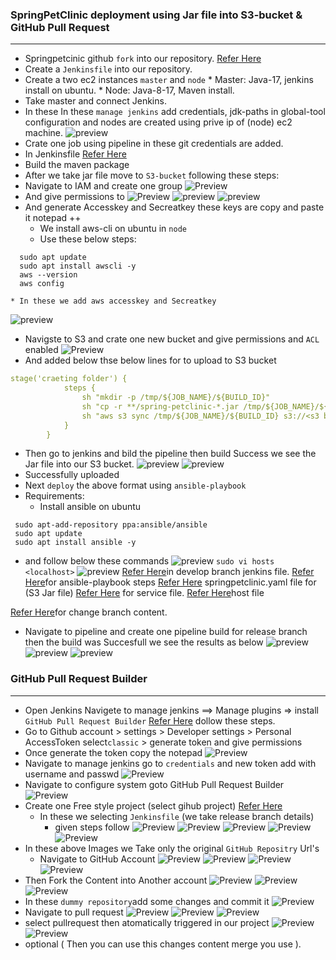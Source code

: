 ### SpringPetClinic deployment using Jar file into S3-bucket & GitHub Pull Request
-----------------------------------------------------------------------------------
* Springpetcinic  github `fork` into our repository.
[Refer Here](https://github.com/spring-projects/spring-petclinic)
* Create a `Jenkinsfile` into our repository. 
* Create a two ec2 instances `master` and `node` 
      * Master: Java-17, jenkins install on ubuntu.
      * Node:  Java-8-17, Maven install.
* Take master <public-ip> and connect Jenkins.
* In these In these `manage jenkins` add credentials, jdk-paths in global-tool configuration and nodes are created using prive ip of (node) ec2 machine. 
![preview](./images/jenkins18.png)
* Crate one job using pipeline in these git credentials are added.
* In Jenkinsfile
[Refer Here](https://github.com/laxman1849/spring-petclinicpr12.git)
* Build the maven package
* After we take jar file move to `S3-bucket` following these steps:
*  Navigate to IAM and create one group 
![Preview](./images/jenkins19.png)
* And give permissions to 
![Preview](./images.jenkins20.png)
![preview](./images/jenkins21.png)
![preview](./images/jenkins22.png)
 * And generate Accesskey and Secreatkey  these keys are copy and paste it notepad ++
    * We install aws-cli on ubuntu in `node`
    * Use these below steps:
```
  sudo apt update
  sudo apt install awscli -y
  aws --version
  aws config
```
    * In these we add aws accesskey and Secreatkey
![preview](./images/jenkins26.png)
 * Navigste to S3 and crate one new bucket and give permissions and  `ACL` enabled
![Preview](./images/jenkins23.png)
* And added below thse below lines for to upload to S3 bucket 
``` yaml
stage('craeting folder') {
            steps {
                sh "mkdir -p /tmp/${JOB_NAME}/${BUILD_ID}"
                sh "cp -r **/spring-petclinic-*.jar /tmp/${JOB_NAME}/${BUILD_ID}"
                sh "aws s3 sync /tmp/${JOB_NAME}/${BUILD_ID} s3://<s3 bucket name> --acl public-read-write"
            }
        }
```
* Then go to jenkins and bild the pipeline then build Success we see the Jar file into our S3 bucket.
![preview](./images/jenkins24.png)
![preview](./images/jenkins25.png)
* Successfully uploaded
* Next `deploy` the above format using `ansible-playbook` 
* Requirements:
    * Install ansible on ubuntu 
```
 sudo apt-add-repository ppa:ansible/ansible
 sudo apt update
 sudo apt install ansible -y
```
* and follow below these commands
![preview](./images/jenkins27.png)
  `sudo vi hosts <localhost>`
![preview](./images/jenkins28.png)
[Refer Here](https://github.com/laxman1849/spring-petclinicpr12/blob/develop/Jenkinsfile)in develop branch jenkins file.
[Refer Here](httphttps://github.com/laxman1849/spring-petclinicpr12/blob/release/Jenkinsfile)for ansible-playbook steps
[Refer Here](https://github.com/laxman1849/spring-petclinicpr12/blob/release/springpetclinic.yaml) springpetclinic.yaml file for (S3 Jar file)
[Refer Here](https://github.com/laxman1849/spring-petclinicpr12/blob/release/springpet.service) for service file.
[Refer Here](https://github.com/laxman1849/spring-petclinicpr12/blob/release/hosts)host file

[Refer Here](https://github.com/laxman1849/spring-petclinicpr12/tree/release)for change branch content.
* Navigate to pipeline and create one pipeline build for release branch then the build was Succesfull we see the results as below
![preview](./images/jenkins30.png)
![preview](./images/jenkins29.png)
![preview](./images/jenkins31.png)

### GitHub Pull Request Builder
-------------------------------

* Open Jenkins Navigete to manage jenkins ==> Manage plugins => install `GitHub Pull Request Builder` 
[Refer Here](https://plugins.jenkins.io/ghprb/) dollow these steps.
* Go to Github account > settings > Developer settings > Personal AccessToken select`classic` > generate token and give permissions 
* Once generate the token copy the notepad 
![Preview](./images/jenkins32.png)
* Navigate to manage jenkins go to `credentials` and new token add with username and passwd
![Preview](./images/jenkins33.png)
* Navigate to configure system goto GitHub Pull Request Builder 
![Preview](./images/image34.png)
* Create one Free style project (select gihub project)
[Refer Here](https://github.com/laxman1849/spring-petclinicpr12/tree/develop)
   * In these we selecting `Jenkinsfile` (we take release branch details)
     * given steps follow
![Preview](./images/jenkins35.png)
![Preview](./images/jenkins36.png)
![Preview](./images/jenkins37.png)
![Preview](./images/jenkins38.png)   
![Preview](./images/jenkins39.png)
* In these above Images we Take only the original `GitHub Repositry` Url's
  * Navigate to GitHub Account 
![Preview](./images/jenkins40.png)
![Preview](./images/jenkins41.png)
![Preview](./images/jenkins42.png)
![Preview](./images/jenkins43.png)
* Then Fork the Content into Another account 
![Preview](./images/jenkins44.png)
![Preview](./images/jenkins45.png)
![Preview](./images/jenkins46.png) 
 * In these `dummy repository`add some changes and commit it
![Preview](./images/jenkins47.png)  
 * Navigate to pull request
![Preview](./images/jenkins48.png)
![Preview](./images/jenkins49.png)
![Preview](./images/jenkins50.png)
* select pullrequest then atomatically triggered in our project
![Preview](./images/jenkins51.png)
![Preview](./images/jenkins52.png)
* optional ( Then you can use this changes content merge you use ).   